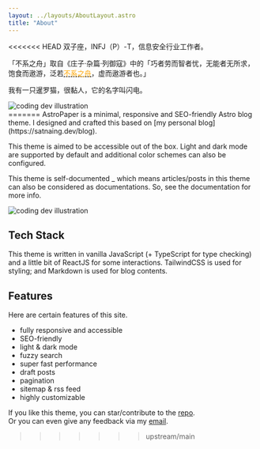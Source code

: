 ```yaml
---
layout: ../layouts/AboutLayout.astro
title: "About"
---
```


<<<<<<< HEAD
双子座，INFJ（P）-T，信息安全行业工作者。

「不系之舟」取自《庄子·杂篇·列御寇》中的「巧者劳而智者忧，无能者无所求，饱食而遨游，泛若<span style="color:orange; text-decoration: underline dashed; text-decoration-color: black;">不系之舟</span>，虚而遨游者也。」

我有一只暹罗猫，很黏人，它的名字叫闪电。

<div>
  <img src="/assets/cat.jpg" class="sm:w-1/2 mx-auto" alt="coding dev illustration">
</div>
=======
AstroPaper is a minimal, responsive and SEO-friendly Astro blog theme. I designed and crafted this based on [my personal blog](https://satnaing.dev/blog).

This theme is aimed to be accessible out of the box. Light and dark mode are supported by
default and additional color schemes can also be configured.

This theme is self-documented \_ which means articles/posts in this theme can also be considered as documentations. So, see the documentation for more info.

<div>
  <img src="/assets/dev.svg" class="sm:w-1/2 mx-auto" alt="coding dev illustration">
</div>

## Tech Stack

This theme is written in vanilla JavaScript (+ TypeScript for type checking) and a little bit of ReactJS for some interactions. TailwindCSS is used for styling; and Markdown is used for blog contents.

## Features

Here are certain features of this site.

- fully responsive and accessible
- SEO-friendly
- light & dark mode
- fuzzy search
- super fast performance
- draft posts
- pagination
- sitemap & rss feed
- highly customizable

If you like this theme, you can star/contribute to the [repo](https://github.com/satnaing/astro-paper).  
Or you can even give any feedback via my [email](mailto:contact@satnaing.dev).
>>>>>>> upstream/main
